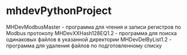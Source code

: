 # mhdevPythonProject
MHDevModbusMaster - программа для чтения и записи регистров по Modbus протоколу
MHDevXXHash128EQ1.2 - программа для поиска одинаковых файлов в указанной директории
MHDevDelByList1.2 - программа для удаления файлов по подготовленному списку
